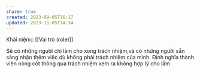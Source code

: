 ```yaml
---
share: true
created: 2023-09-05T16:17
updated: 2023-11-05T14:34
---
```

Khái niệm:: [[Vai trò (role)]]

Sẽ có những người chỉ làm cho xong trách nhiệm,và có những người sẵn sàng nhận thêm việc dù không phải trách nhiệm của mình. Định nghĩa thành viên nòng cốt thông qua trách nhiệm xem ra không hợp lý cho lắm